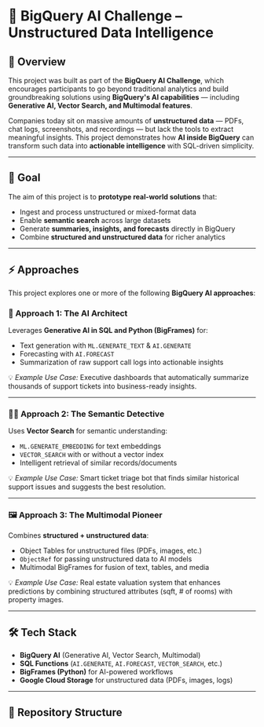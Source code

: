 # 🚀 BigQuery AI Challenge – Unstructured Data Intelligence  

## 📌 Overview  
This project was built as part of the **BigQuery AI Challenge**, which encourages participants to go beyond traditional analytics and build groundbreaking solutions using **BigQuery's AI capabilities** — including **Generative AI, Vector Search, and Multimodal features**.  

Companies today sit on massive amounts of **unstructured data** — PDFs, chat logs, screenshots, and recordings — but lack the tools to extract meaningful insights. This project demonstrates how **AI inside BigQuery** can transform such data into **actionable intelligence** with SQL-driven simplicity.  

---

## 🎯 Goal  
The aim of this project is to **prototype real-world solutions** that:  
- Ingest and process unstructured or mixed-format data  
- Enable **semantic search** across large datasets  
- Generate **summaries, insights, and forecasts** directly in BigQuery  
- Combine **structured and unstructured data** for richer analytics  

---

## ⚡ Approaches  

This project explores one or more of the following **BigQuery AI approaches**:  

### 🧠 Approach 1: The AI Architect  
Leverages **Generative AI in SQL and Python (BigFrames)** for:  
- Text generation with `ML.GENERATE_TEXT` & `AI.GENERATE`  
- Forecasting with `AI.FORECAST`  
- Summarization of raw support call logs into actionable insights  

💡 *Example Use Case:* Executive dashboards that automatically summarize thousands of support tickets into business-ready insights.  

---

### 🕵️‍♀️ Approach 2: The Semantic Detective  
Uses **Vector Search** for semantic understanding:  
- `ML.GENERATE_EMBEDDING` for text embeddings  
- `VECTOR_SEARCH` with or without a vector index  
- Intelligent retrieval of similar records/documents  

💡 *Example Use Case:* Smart ticket triage bot that finds similar historical support issues and suggests the best resolution.  

---

### 🖼️ Approach 3: The Multimodal Pioneer  
Combines **structured + unstructured data**:  
- Object Tables for unstructured files (PDFs, images, etc.)  
- `ObjectRef` for passing unstructured data to AI models  
- Multimodal BigFrames for fusion of text, tables, and media  

💡 *Example Use Case:* Real estate valuation system that enhances predictions by combining structured attributes (sqft, # of rooms) with property images.  

---

## 🛠️ Tech Stack  
- **BigQuery AI** (Generative AI, Vector Search, Multimodal)  
- **SQL Functions** (`AI.GENERATE`, `AI.FORECAST`, `VECTOR_SEARCH`, etc.)  
- **BigFrames (Python)** for AI-powered workflows  
- **Google Cloud Storage** for unstructured data (PDFs, images, logs)  

---

## 📂 Repository Structure  
